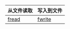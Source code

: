 |从文件读取|写入到文件|
|-|-|
|[fread](https://zh.cppreference.com/w/c/io/fread "c/io/fread")|[fwrite](https://zh.cppreference.com/w/c/io/fwrite "c/io/fwrite")|

